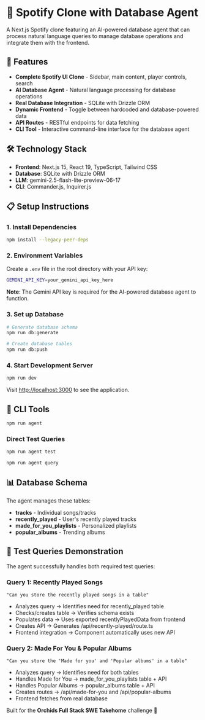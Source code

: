# 🎵 Spotify Clone with Database Agent

A Next.js Spotify clone featuring an AI-powered database agent that can process natural language queries to manage database operations and integrate them with the frontend.

## 🚀 Features

- **Complete Spotify UI Clone** - Sidebar, main content, player controls, search
- **AI Database Agent** - Natural language processing for database operations
- **Real Database Integration** - SQLite with Drizzle ORM
- **Dynamic Frontend** - Toggle between hardcoded and database-powered data
- **API Routes** - RESTful endpoints for data fetching
- **CLI Tool** - Interactive command-line interface for the database agent

## 🛠️ Technology Stack

- **Frontend**: Next.js 15, React 19, TypeScript, Tailwind CSS
- **Database**: SQLite with Drizzle ORM
- **LLM**:  gemini-2.5-flash-lite-preview-06-17
- **CLI**: Commander.js, Inquirer.js

## 📋 Setup Instructions

### 1. Install Dependencies

```bash
npm install --legacy-peer-deps
```

### 2. Environment Variables

Create a `.env` file in the root directory with your API key:

```bash
GEMINI_API_KEY=your_gemini_api_key_here
```

**Note**: The Gemini API key is required for the AI-powered database agent to function.

### 3. Set up Database

```bash
# Generate database schema
npm run db:generate

# Create database tables
npm run db:push
```

### 4. Start Development Server

```bash
npm run dev
```

Visit [http://localhost:3000](http://localhost:3000) to see the application.


## 🤖 CLI Tools

```bash
npm run agent
```

### Direct Test Queries

```bash
npm run agent test
```

```bash
npm run agent query
```


## 📊 Database Schema

The agent manages these tables:

- **tracks** - Individual songs/tracks
- **recently_played** - User's recently played tracks
- **made_for_you_playlists** - Personalized playlists
- **popular_albums** - Trending albums

## 🧪 Test Queries Demonstration

The agent successfully handles both required test queries:

### Query 1: Recently Played Songs
```
"Can you store the recently played songs in a table"
```
- Analyzes query → Identifies need for recently_played table
- Checks/creates table → Verifies schema exists
- Populates data → Uses exported recentlyPlayedData from frontend
- Creates API → Generates /api/recently-played/route.ts
- Frontend integration → Component automatically uses new API

### Query 2: Made For You & Popular Albums
```
"Can you store the 'Made for you' and 'Popular albums' in a table"
```
- Analyzes query → Identifies need for both tables
- Handles Made for You → made_for_you_playlists table + API
- Handles Popular Albums → popular_albums table + API
- Creates routes → /api/made-for-you and /api/popular-albums
- Frontend fetches from real database



Built for the **Orchids Full Stack SWE Takehome** challenge 🌺


